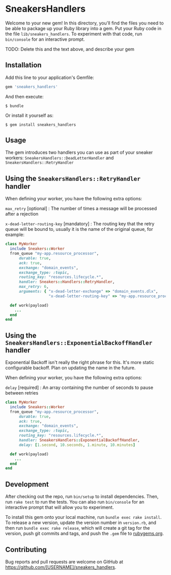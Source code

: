 # SneakersHandlers

Welcome to your new gem! In this directory, you'll find the files you need to be able to package up your Ruby library into a gem. Put your Ruby code in the file `lib/sneakers_handlers`. To experiment with that code, run `bin/console` for an interactive prompt.

TODO: Delete this and the text above, and describe your gem

## Installation

Add this line to your application's Gemfile:

```ruby
gem 'sneakers_handlers'
```

And then execute:

    $ bundle

Or install it yourself as:

    $ gem install sneakers_handlers

## Usage

The gem introduces two handlers you can use as part of your sneaker workers: `SneakersHandlers::DeadLetterHandler` and `SneakersHandlers::RetryHandler`

## Using the `SneakersHandlers::RetryHandler` handler

When defining your worker, you have the following extra options:

`max_retry` [optional] : The number of times a message will be processed after a rejection

`x-dead-letter-routing-key` [mandatory] : The routing key that the retry queue will be bound to, usually it is the name of the original queue, for example:

```ruby
class MyWorker
  include Sneakers::Worker
  from_queue "my-app.resource_processor",
      durable: true,
      ack: true,
      exchange: "domain_events",
      exchange_type: :topic,
      routing_key: "resources.lifecycle.*",
      handler: Sneakers::Handlers::RetryHandler,
      max_retry: 6,
      arguments: { "x-dead-letter-exchange" => "domain_events.dlx",
                   "x-dead-letter-routing-key" => "my-app.resource_processor" }

  def work(payload)
    ...
  end
end
```

## Using the `SneakersHandlers::ExponentialBackoffHandler` handler

Exponential Backoff isn't really the right phrase for this. It's more
static configurable backoff. Plan on updating the name in the future.

When defining your worker, you have the following extra options:

`delay` [required] : An array containing the number of seconds to pause between retries

```ruby
class MyWorker
  include Sneakers::Worker
  from_queue "my-app.resource_processor",
      durable: true,
      ack: true,
      exchange: "domain_events",
      exchange_type: :topic,
      routing_key: "resources.lifecycle.*",
      handler: SneakersHandlers::ExponentialBackoffHandler,
      delay: [1.second, 10.seconds, 1.minute, 10.minutes]

  def work(payload)
    ...
  end
end
```

## Development

After checking out the repo, run `bin/setup` to install dependencies. Then, run `rake test` to run the tests. You can also run `bin/console` for an interactive prompt that will allow you to experiment.

To install this gem onto your local machine, run `bundle exec rake install`. To release a new version, update the version number in `version.rb`, and then run `bundle exec rake release`, which will create a git tag for the version, push git commits and tags, and push the `.gem` file to [rubygems.org](https://rubygems.org).

## Contributing

Bug reports and pull requests are welcome on GitHub at https://github.com/[USERNAME]/sneakers_handlers.
